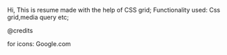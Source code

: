 Hi,
This is resume made with the help of CSS grid;
Functionality used: Css grid,media query etc;


@credits

for icons: Google.com